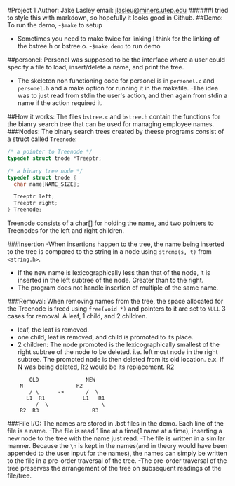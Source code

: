 #Project 1
Author: Jake Lasley
email: jlasleu@miners.utep.edu
######I tried to style this with markdown, so hopefully it looks good in Github.
##Demo:
To run the demo, 
-```$make``` to setup
 - Sometimes you need to make twice for linking I think for the linking of the bstree.h or bstree.o.
-```$make demo``` to run demo

##personel:
Personel was supposed to be the interface where a user could specify a file to load, insert/delete a name, and print the tree.
- The skeleton non functioning code for personel is in `personel.c` and `personel.h` and a make option for running it in the makefile.
-The idea was to just read from stdin the user's action, and then again from stdin a name if the action required it.

##How it works:
The files `bstree.c` and `bstree.h` contain the functions for the bianry search tree that can be used for managing employee names.
###Nodes:
The binary search trees created by theese programs consist of a struct called `Treenode`:
```C
/* a pointer to Treenode */
typedef struct tnode *Treeptr;

/* a binary tree node */
typedef struct tnode {
  char name[NAME_SIZE];

  Treeptr left;
  Treeptr right;
} Treenode;

```
Treenode consists of a char[] for holding the name, and two pointers to Treenodes for the left and
right children.

###Insertion
-When insertions happen to the tree, the name being inserted to the tree is compared to the string in a node using `strcmp(s, t)` from `<string.h>`.
- If the new name is lexicographically less than that of the node, it is inserted in the left subtree of the node. Greater than to the right.
- The program does not handle insertion of multiple of the same name. 

###Removal:
When removing names from the tree, the space allocated for the Treenode is freed using `free(void *)` and pointers to it are set to `NULL`
3 cases for removal. A leaf, 1 child, and 2 children.
- leaf, the leaf is removed.
- one child, leaf is removed, and child is promoted to its place.
- 2 children: The node promoted is the lexicographically smallest of the right subtree of the node to be deleted. i.e. left most node in the right subtree. The promoted node is then deleted from its old location.
e.x. If N was being deleted, R2 would be its replacement. R2 

```
       OLD               NEW
	N                 R2 
       / \      ->       /  \
      L1  R1            L1   R1
         /  \                 \
	R2  R3                 R3
```

###File I/O:
The names are stored in .bst files in the demo. Each line of the file is a name.
-The file is read 1 line at a time(1 name at a time), inserting a new node to the tree with the name just read.
-The file is written in a similar manner. Because the `\n` is kept in the names(and in theory would have been appended to the user input for the names), the names can simply be written to the file in a pre-order traversal of the tree.
-The pre-order traversal of the tree preserves the arrangement of the tree on subsequent readings of the file/tree.


